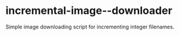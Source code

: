 incremental-image--downloader
=============================

Simple image downloading script for incrementing integer filenames.